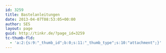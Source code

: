 ```yaml
---
id: 3259
title: Bastelanleitungen
date: 2013-04-07T08:53:05+00:00
author: SES
layout: page
guid: http://tinkr.de/?page_id=3259
tc-thumb-fld:
  - 'a:2:{s:9:"_thumb_id";b:0;s:11:"_thumb_type";s:10:"attachment";}'
---
```

